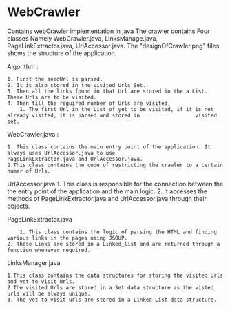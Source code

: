# WebCrawler
Contains webCrawler implementation in java
The crawler contains Four classes Namely WebCrawler.java, LinksManage.java, PageLinkExtractor.java, UrlAccessor.java.
The "designOfCrawler.png" files shows the structure of the application.

Algorithm : 

	1. First the seedUrl is parsed.
	2. It is also stored in the visited Urls Set.
	3. Then all the links found in that Url are stored in the a List. These Urls are to be visited.
	4. Then till the required number of Urls are visited,
		1. The first Url in the List of yet to be visited, if it is not already visited, it is parsed and stored in                  visited set.
		

WebCrawler.java : 

	1. This class contains the main entry point of the application. It always uses UrlAccessor.java to use 			           PageLinkExtractor.java and UrlAccessor.java.
	2.This class contains the code of restricting the crawler to a certain numer of Urls.

UrlAccessor.java
	1. This class is responsible for the connection between the the entry point of the application and the main logic.
	2. It accesses the methods of PageLinkExtractor.java and UrlAccessor.java through their objects.

PageLinkExtractor.java
	
        1. This class contains the logic of parsing the HTML and finding various links in the pages using JSOUP.
	2. These Links are stored in a Linked_list and are returned through a function whenever required.

LinksManager.java
	
	1.This class contains the data structures for storing the visited Urls and yet to visit Urls.
	2.The visited Urls are stored in a Set data structure as the visted urls will be always unique.
	3. The yet to visit urls are stored in a Linked-List data structure.
